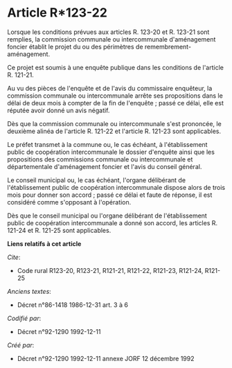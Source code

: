 # Article R*123-22

Lorsque les conditions prévues aux articles R. 123-20 et R. 123-21 sont remplies, la commission communale ou intercommunale
d'aménagement foncier établit le projet du ou des périmètres de remembrement-aménagement.

Ce projet est soumis à une enquête publique dans les conditions de l'article R. 121-21.

Au vu des pièces de l'enquête et de l'avis du commissaire enquêteur, la commission communale ou intercommunale arrête ses
propositions dans le délai de deux mois à compter de la fin de l'enquête ; passé ce délai, elle est réputée avoir donné un
avis négatif.

Dès que la commission communale ou intercommunale s'est prononcée, le deuxième alinéa de l'article R. 121-22 et l'article R.
121-23 sont applicables.

Le préfet transmet à la commune ou, le cas échéant, à l'établissement public de coopération intercommunale le dossier
d'enquête ainsi que les propositions des commissions communale ou intercommunale et départementale d'aménagement foncier et
l'avis du conseil général.

Le conseil municipal ou, le cas échéant, l'organe délibérant de l'établissement public de coopération intercommunale dispose
alors de trois mois pour donner son accord ; passé ce délai et faute de réponse, il est considéré comme s'opposant à
l'opération.

Dès que le conseil municipal ou l'organe délibérant de l'établissement public de coopération intercommunale a donné son
accord, les articles R. 121-24 et R. 121-25 sont applicables.

**Liens relatifs à cet article**

_Cite_:

  - Code rural R123-20, R123-21, R121-21, R121-22, R121-23, R121-24, R121-25

_Anciens textes_:

  - Décret n°86-1418 1986-12-31 art. 3 à 6

_Codifié par_:

  - Décret n°92-1290 1992-12-11

_Créé par_:

  - Décret n°92-1290 1992-12-11 annexe JORF 12 décembre 1992
